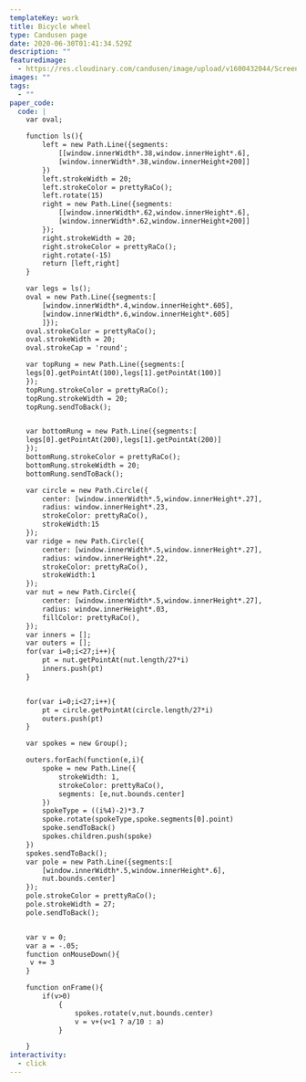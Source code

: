 ```yaml
---
templateKey: work
title: Bicycle wheel
type: Candusen page
date: 2020-06-30T01:41:34.529Z
description: ""
featuredimage:
  - https://res.cloudinary.com/candusen/image/upload/v1600432044/Screen_Shot_2020-09-18_at_8.26.55_AM_csfltc.png
images: ""
tags:
  - ""
paper_code:
  code: |
    var oval;

    function ls(){
    	left = new Path.Line({segments:
    		[[window.innerWidth*.38,window.innerHeight*.6],
    		[window.innerWidth*.38,window.innerHeight+200]]
    	})
    	left.strokeWidth = 20;
    	left.strokeColor = prettyRaCo();
    	left.rotate(15)
    	right = new Path.Line({segments:
    		[[window.innerWidth*.62,window.innerHeight*.6],
    		[window.innerWidth*.62,window.innerHeight+200]]
    	});
    	right.strokeWidth = 20;
    	right.strokeColor = prettyRaCo();
    	right.rotate(-15)
    	return [left,right]
    }

    var legs = ls();
    oval = new Path.Line({segments:[
    	[window.innerWidth*.4,window.innerHeight*.605],
    	[window.innerWidth*.6,window.innerHeight*.605]
    	]});
    oval.strokeColor = prettyRaCo();
    oval.strokeWidth = 20;
    oval.strokeCap = 'round';

    var topRung = new Path.Line({segments:[
    legs[0].getPointAt(100),legs[1].getPointAt(100)]
    });
    topRung.strokeColor = prettyRaCo();
    topRung.strokeWidth = 20;
    topRung.sendToBack();


    var bottomRung = new Path.Line({segments:[
    legs[0].getPointAt(200),legs[1].getPointAt(200)]
    });
    bottomRung.strokeColor = prettyRaCo();
    bottomRung.strokeWidth = 20;
    bottomRung.sendToBack();

    var circle = new Path.Circle({
        center: [window.innerWidth*.5,window.innerHeight*.27],
        radius: window.innerHeight*.23,
        strokeColor: prettyRaCo(),
        strokeWidth:15
    });
    var ridge = new Path.Circle({
        center: [window.innerWidth*.5,window.innerHeight*.27],
        radius: window.innerHeight*.22,
        strokeColor: prettyRaCo(),
        strokeWidth:1
    });
    var nut = new Path.Circle({
        center: [window.innerWidth*.5,window.innerHeight*.27],
        radius: window.innerHeight*.03,
        fillColor: prettyRaCo(),
    });
    var inners = [];
    var outers = [];
    for(var i=0;i<27;i++){
    	pt = nut.getPointAt(nut.length/27*i)
    	inners.push(pt)
    }


    for(var i=0;i<27;i++){
    	pt = circle.getPointAt(circle.length/27*i)
    	outers.push(pt)
    }

    var spokes = new Group();

    outers.forEach(function(e,i){
    	spoke = new Path.Line({
    		strokeWidth: 1,
    		strokeColor: prettyRaCo(),
    		segments: [e,nut.bounds.center]
    	})
    	spokeType = ((i%4)-2)*3.7
    	spoke.rotate(spokeType,spoke.segments[0].point)
    	spoke.sendToBack()
    	spokes.children.push(spoke)
    })
    spokes.sendToBack();
    var pole = new Path.Line({segments:[
    	[window.innerWidth*.5,window.innerHeight*.6],
    	nut.bounds.center]
    });
    pole.strokeColor = prettyRaCo();
    pole.strokeWidth = 27;
    pole.sendToBack();


    var v = 0;
    var a = -.05;
    function onMouseDown(){
     v += 3
    }

    function onFrame(){
    	if(v>0)
    		{
    			spokes.rotate(v,nut.bounds.center)
    			v = v+(v<1 ? a/10 : a)
    		}

    }
interactivity:
  - click
---
```

